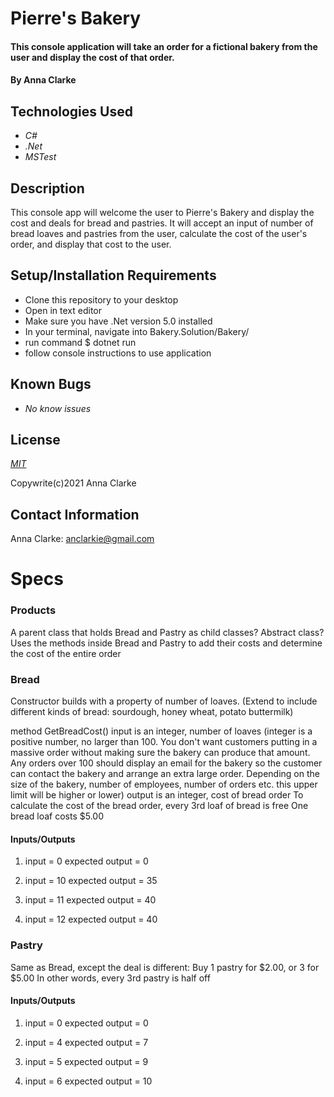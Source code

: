 # Pierre's Bakery

#### This console application will take an order for a fictional bakery from the user and display the cost of that order.

#### By Anna Clarke

## Technologies Used

* _C#_
* _.Net_
* _MSTest_

## Description

This console app will welcome the user to Pierre's Bakery and display the cost and deals for bread and pastries. It will accept an input of number of bread loaves and pastries from the user, calculate the cost of the user's order, and display that cost to the user.

## Setup/Installation Requirements

* Clone this repository to your desktop
* Open in text editor
* Make sure you have .Net version 5.0 installed
* In your terminal, navigate into Bakery.Solution/Bakery/
* run command $ dotnet run
* follow console instructions to use application

## Known Bugs

* _No know issues_

## License

_[MIT](https://opensource.org/licenses/MIT)_

Copywrite(c)2021 Anna Clarke

## Contact Information

Anna Clarke: anclarkie@gmail.com

# Specs

### Products

A parent class that holds Bread and Pastry as child classes? Abstract class? Uses the methods inside Bread and Pastry to add their costs and determine the cost of the entire order

### Bread

Constructor builds with a property of number of loaves. (Extend to include different kinds of bread: sourdough, honey wheat, potato buttermilk)

method GetBreadCost()
input is an integer, number of loaves (integer is a positive number, no larger than 100.
You don't want customers putting in a massive order without making sure the bakery can produce that amount.
Any orders over 100 should display an email for the bakery so the customer can contact the bakery and arrange an extra large order.
Depending on the size of the bakery, number of employees, number of orders etc. this upper limit will be higher or lower)
output is an integer, cost of bread order
To calculate the cost of the bread order, every 3rd loaf of bread is free
One bread loaf costs $5.00

#### Inputs/Outputs

1. input = 0
   expected output = 0

2. input = 10
   expected output = 35

3. input = 11
   expected output = 40

4. input = 12
   expected output = 40

### Pastry

Same as Bread, except the deal is different: Buy 1 pastry for $2.00, or 3 for $5.00
In other words, every 3rd pastry is half off

#### Inputs/Outputs

1. input = 0
   expected output = 0

2. input = 4
   expected output = 7

3. input = 5
   expected output = 9

4. input = 6
   expected output = 10
